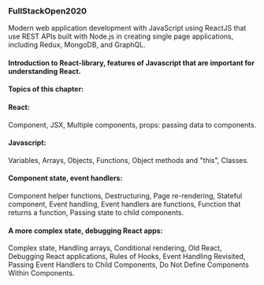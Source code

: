 ### FullStackOpen2020
Modern web application development with JavaScript using ReactJS that use REST APIs built with Node.js in creating single page applications, including Redux, MongoDB, and GraphQL.

#### Introduction to React-library, features of Javascript that are important for understanding React.

#### Topics of this chapter:

#### React: 
Component, JSX, Multiple components, props: passing data to components.

#### Javascript: 
Variables, Arrays, Objects, Functions, Object methods and "this", Classes.

#### Component state, event handlers:     
Component helper functions, Destructuring, Page re-rendering, Stateful component, Event handling, Event handlers are functions, Function that returns a function, Passing state to child components.

#### A more complex state, debugging React apps: 
Complex state, Handling arrays, Conditional rendering, Old React, Debugging React applications, Rules of Hooks, Event Handling Revisited, Passing Event Handlers to Child Components, Do Not Define Components Within Components.
